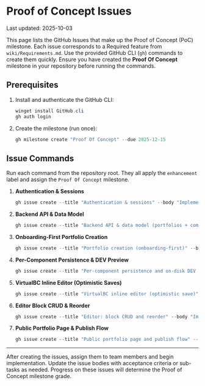 # Proof of Concept Issues

Last updated: 2025-10-03

This page lists the GitHub Issues that make up the Proof of Concept (PoC) milestone. Each issue corresponds to a Required feature from `wiki/Requirements.md`. Use the provided GitHub CLI (`gh`) commands to create them quickly. Ensure you have created the **Proof Of Concept** milestone in your repository before running the commands.

## Prerequisites

1. Install and authenticate the GitHub CLI:

   ```powershell
   winget install GitHub.cli
   gh auth login
   ```

2. Create the milestone (run once):

   ```powershell
   gh milestone create "Proof Of Concept" --due 2025-12-15
   ```

## Issue Commands

Run each command from the repository root. They all apply the `enhancement` label and assign the `Proof Of Concept` milestone.

1. **Authentication & Sessions**

   ```powershell
   gh issue create --title "Authentication & sessions" --body "Implement email/password signup, login, logout, and token-based session storage. Frontend stores token in localStorage (pb:token) and pb:currentUser. Secure auth middleware validates tokens for protected API routes." --label enhancement --milestone "Proof Of Concept"
   ```

2. **Backend API & Data Model**

   ```powershell
   gh issue create --title "Backend API & data model (portfolios + components)" --body "Create PostgreSQL models for portfolios and components; implement CRUD REST API endpoints for portfolios and components. Components stored as JSONB with (type, portfolioId, data)." --label enhancement --milestone "Proof Of Concept"
   ```

3. **Onboarding-First Portfolio Creation**

   ```powershell
   gh issue create --title "Portfolio creation (onboarding-first)" --body "Implement an onboarding-first creation flow that initializes a portfolio on signup. Supports 'No resume' option to auto-generate a resume stub and Virtual Business Card. Write generated components to disk for dev preview." --label enhancement --milestone "Proof Of Concept"
   ```

4. **Per-Component Persistence & DEV Preview**

   ```powershell
   gh issue create --title "Per-component persistence and on-disk DEV preview" --body "Persist each component as its own DB row in components table and write pretty JSON to backend/generated_components/<portfolioId>/<type>.json. Serve the generated_components folder statically in DEV so frontend can fetch developer previews." --label enhancement --milestone "Proof Of Concept"
   ```

5. **VirtualBC Inline Editor (Optimistic Saves)**

   ```powershell
   gh issue create --title "VirtualBC inline editor (optimistic save)" --body "Implement VirtualBC component with optimistic updates on blur/Enter and background reconcile behavior that preserves optimistic values. Remove per-field save indicator by default." --label enhancement --milestone "Proof Of Concept"
   ```

6. **Editor Block CRUD & Reorder**

   ```powershell
   gh issue create --title "Editor: block CRUD and reorder" --body "Implement editor UI for adding/removing/reordering content blocks (text, image, projects, resume). Changes persist to components and reflect in the public portfolio view." --label enhancement --milestone "Proof Of Concept"
   ```

7. **Public Portfolio Page & Publish Flow**

   ```powershell
   gh issue create --title "Public portfolio page and publish flow" --body "Implement public portfolio view (/portfolio/:id) and a publish/unpublish flow. Published content is served at the public URL; drafts remain private until published." --label enhancement --milestone "Proof Of Concept"
   ```

---

After creating the issues, assign them to team members and begin implementation. Update the issue bodies with acceptance criteria or sub-tasks as needed. Progress on these issues will determine the Proof of Concept milestone grade.
